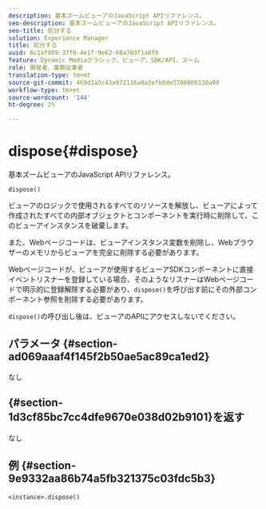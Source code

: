 ```yaml
---
description: 基本ズームビューアのJavaScript APIリファレンス。
seo-description: 基本ズームビューアのJavaScript APIリファレンス。
seo-title: 処分する
solution: Experience Manager
title: 処分する
uuid: 6c1af089-37f0-4e1f-9e62-68a70df1a0f0
feature: Dynamic Mediaクラシック，ビューア，SDK/API，ズーム
role: 開発者、業務従事者
translation-type: tm+mt
source-git-commit: 469d1a5c43a972116a8a2efb0de5708800130a99
workflow-type: tm+mt
source-wordcount: '144'
ht-degree: 2%

---
```



# dispose{#dispose}

基本ズームビューアのJavaScript APIリファレンス。

`dispose()`

ビューアのロジックで使用されるすべてのリソースを解放し、ビューアによって作成されたすべての内部オブジェクトとコンポーネントを実行時に削除して、このビューアインスタンスを破棄します。

また、Webページコードは、ビューアインスタンス変数を削除し、Webブラウザーのメモリからビューアを完全に削除する必要があります。

Webページコードが、ビューアが使用するビューアSDKコンポーネントに直接イベントリスナーを登録している場合、そのようなリスナーはWebページコードで明示的に登録解除する必要があり、`dispose()`を呼び出す前にその外部コンポーネント参照を削除する必要があります。

`dispose()`の呼び出し後は、ビューアのAPIにアクセスしないでください。

## パラメータ {#section-ad069aaaf4f145f2b50ae5ac89ca1ed2}

なし

## {#section-1d3cf85bc7cc4dfe9670e038d02b9101}を返す

なし

## 例 {#section-9e9332aa86b74a5fb321375c03fdc5b3}

```
<instance>.dispose()
```

